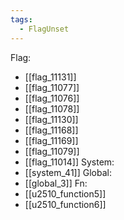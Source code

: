 ```yaml
---
tags:
  - FlagUnset
---
```

Flag:
- [[flag_11131]]
- [[flag_11077]]
- [[flag_11076]]
- [[flag_11078]]
- [[flag_11130]]
- [[flag_11168]]
- [[flag_11169]]
- [[flag_11079]]
- [[flag_11014]]
System:
- [[system_41]]
Global:
- [[global_3]]
Fn:
- [[u2510_function5]]
- [[u2510_function6]]
